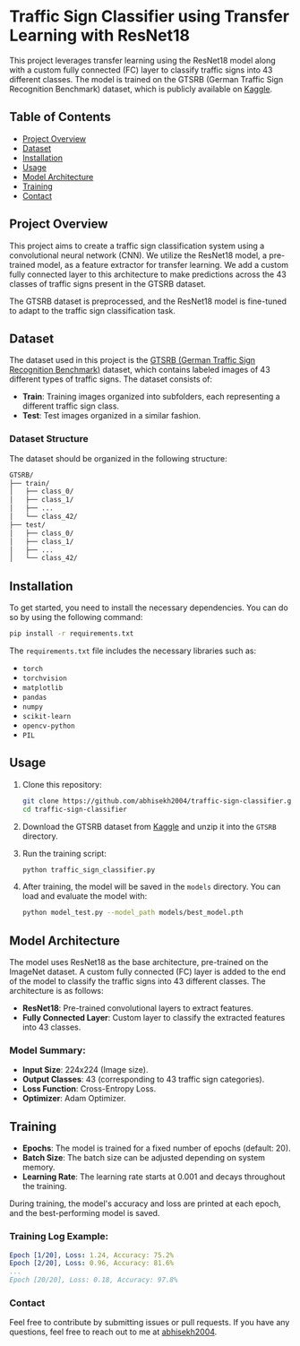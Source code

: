 # Traffic Sign Classifier using Transfer Learning with ResNet18

This project leverages transfer learning using the ResNet18 model along with a custom fully connected (FC) layer to classify traffic signs into 43 different classes. The model is trained on the GTSRB (German Traffic Sign Recognition Benchmark) dataset, which is publicly available on [Kaggle](https://www.kaggle.com/datasets/meowmeowmeowmeowmeow/gtsrb-german-traffic-sign).

## Table of Contents

- [Project Overview](#project-overview)
- [Dataset](#dataset)
- [Installation](#installation)
- [Usage](#usage)
- [Model Architecture](#model-architecture)
- [Training](#training)
- [Contact](#contact)

## Project Overview

This project aims to create a traffic sign classification system using a convolutional neural network (CNN). We utilize the ResNet18 model, a pre-trained model, as a feature extractor for transfer learning. We add a custom fully connected layer to this architecture to make predictions across the 43 classes of traffic signs present in the GTSRB dataset.

The GTSRB dataset is preprocessed, and the ResNet18 model is fine-tuned to adapt to the traffic sign classification task.

## Dataset

The dataset used in this project is the [GTSRB (German Traffic Sign Recognition Benchmark)](https://www.kaggle.com/datasets/meowmeowmeowmeowmeow/gtsrb-german-traffic-sign) dataset, which contains labeled images of 43 different types of traffic signs. The dataset consists of:

- **Train**: Training images organized into subfolders, each representing a different traffic sign class.
- **Test**: Test images organized in a similar fashion.

### Dataset Structure

The dataset should be organized in the following structure:

```bash
GTSRB/
├── train/
│   ├── class_0/
│   ├── class_1/
│   ├── ...
│   └── class_42/
├── test/
│   ├── class_0/
│   ├── class_1/
│   ├── ...
│   └── class_42/
```


## Installation

To get started, you need to install the necessary dependencies. You can do so by using the following command:

```bash
pip install -r requirements.txt
```
The `requirements.txt` file includes the necessary libraries such as:

- `torch`
- `torchvision`
- `matplotlib`
- `pandas`
- `numpy`
- `scikit-learn`
- `opencv-python`
- `PIL`

## Usage

1. Clone this repository:

    ```bash
    git clone https://github.com/abhisekh2004/traffic-sign-classifier.git
    cd traffic-sign-classifier
    ```

2. Download the GTSRB dataset from [Kaggle](https://www.kaggle.com/datasets/meowmeowmeowmeowmeow/gtsrb-german-traffic-sign) and unzip it into the `GTSRB` directory.

3. Run the training script:

    ```bash
    python traffic_sign_classifier.py
    ```

4. After training, the model will be saved in the `models` directory. You can load and evaluate the model with:

    ```bash
    python model_test.py --model_path models/best_model.pth
    ```
    
## Model Architecture

The model uses ResNet18 as the base architecture, pre-trained on the ImageNet dataset. A custom fully connected (FC) layer is added to the end of the model to classify the traffic signs into 43 different classes. The architecture is as follows:

- **ResNet18**: Pre-trained convolutional layers to extract features.
- **Fully Connected Layer**: Custom layer to classify the extracted features into 43 classes.

### Model Summary:

- **Input Size**: 224x224 (Image size).
- **Output Classes**: 43 (corresponding to 43 traffic sign categories).
- **Loss Function**: Cross-Entropy Loss.
- **Optimizer**: Adam Optimizer.

## Training

- **Epochs**: The model is trained for a fixed number of epochs (default: 20).
- **Batch Size**: The batch size can be adjusted depending on system memory.
- **Learning Rate**: The learning rate starts at 0.001 and decays throughout the training.

During training, the model's accuracy and loss are printed at each epoch, and the best-performing model is saved.

### Training Log Example:

```yaml
Epoch [1/20], Loss: 1.24, Accuracy: 75.2%
Epoch [2/20], Loss: 0.96, Accuracy: 81.6%
...
Epoch [20/20], Loss: 0.18, Accuracy: 97.8%
```
### Contact
Feel free to contribute by submitting issues or pull requests. If you have any questions, feel free to reach out to me at [abhisekh2004](https://github.com/abhisekh2004).

